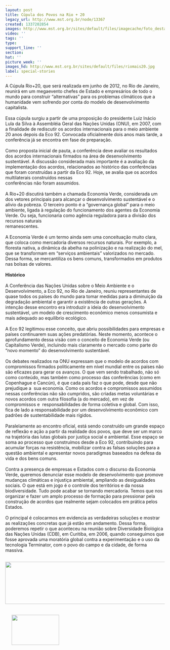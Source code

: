 ```yaml
---
layout: post
title: Cúpula dos Povos na Rio + 20
legacy_url: http://www.mst.org.br/node/13367
created: 1337202854
images: http://www.mst.org.br/sites/default/files/imagecache/foto_destaque/riomais20.jpg
video: ''
tags: ''
type: 
support_line: ''
section: 
hat: ''
picture_week: ''
images_hd: http://www.mst.org.br/sites/default/files/riomais20.jpg
label: special-stories
---
```

<p>A Cúpula Rio+20, que será realizada em junho de 2012, no Rio  de Janeiro, reunirá em um megaevento chefes de Estado e empresários de  todo o mundo para construir “alternativas” para os problemas climáticos  que a humanidade vem sofrendo por conta do modelo de desenvolvimento  capitalista. <br><br>Essa cúpula surgiu a partir de uma proposição do  presidente Luiz Inácio Lula da Silva à Assembléia Geral das Nações  Unidas (ONU), em 2007, com a finalidade de rediscutir os acordos  internacionais para o meio ambiente 20 anos depois da Eco 92. Convocada  oficialmente dois anos mais tarde, a conferência já se encontra em fase  de preparação. <br><br>Como proposta inicial de pauta, a conferência  deve avaliar os resultados dos acordos internacionais firmados na área  de desenvolvimento sustentável. A discussão considerada mais importante é  a avaliação da implementação dos acordos, relacionados ao histórico das  conferências que foram construídas a partir da Eco 92. Hoje, se avalia  que os acordos multilaterais construídos nessas<br>conferências não foram assumidos. <br><br>A  Rio+20 discutirá também a chamada Economia Verde, considerada um dos  vetores principais para alcançar o desenvolvimento sustentável e o  alívio da pobreza. O terceiro ponto é a “governança global” para o meio  ambiente, ligada à regulação do funcionamento dos agentes da Economia  Verde. Ou seja, funcionaria como agência reguladora para a divisão dos  recursos naturais <br>remanescentes. <br><br>A Economia Verde é um termo  ainda sem uma conceituação muito clara, que coloca como mercadoria  diversos recursos naturais. Por exemplo, a floresta nativa, a dinâmica  da abelha na polinização e na realização do mel, que se transformam em  “serviços ambientais” valorizados no mercado. Dessa forma, se  mercantiliza os bens comuns, transformados em produtos nas bolsas de  valores. <br><br><strong>Histórico</strong><br><br>A Conferência das Nações Unidas sobre o  Meio Ambiente e o Desenvolvimento, a Eco 92, no Rio de Janeiro, reuniu  representantes de quase todos os países do mundo para tomar medidas para  a diminuição da degradação ambiental e garantir a existência de outras  gerações. A intenção desse encontro era introduzir a ideia do  desenvolvimento sustentável, um modelo de crescimento econômico menos  consumista e mais adequado ao equilíbrio ecológico. <br><br>A Eco 92  legitimou esse conceito, que abriu possibilidades para empresas e países  continuarem suas ações predatórias. Neste momento, acontece o  aprofundamento dessa visão com o conceito de Economia Verde (ou  Capitalismo Verde), incluindo mais claramente o mercado como parte do  “novo momento” do desenvolvimento sustentável. <br><br>Os debates  realizados na ONU expressam que o modelo de acordos com compromissos  firmados politicamente em nível mundial entre os países não são eficazes  para gerar os avanços. O que vem sendo trabalhado, não só como  conteúdo, mas também como processo das conferências (como em Copenhague e  Cancún), é que cada país faz o que pode, desde que não prejudique a&nbsp;  sua economia. Como os acordos e compromissos assumidos nessas  conferências não são cumpridos, são criadas metas voluntárias e novos  acordos com outra filosofia (a do mercado), em vez de compromissos e&nbsp;  responsabilidades de forma coletiva e global. Com isso, fica de lado a  responsabilidade por um desenvolvimento econômico com padrões de  sustentabilidade mais rígidos.<br><br>Paralelamente ao encontro oficial,  está sendo construído um grande espaço de reflexão e ação a partir da  realidade dos povos, que deve ser um marco na trajetória das lutas  globais por justiça social e ambiental. Esse espaço se soma ao processo  que construímos desde a Eco 92, contribuindo para acumular forças na  resistência, mobilizar contra as falsas soluções para a questão  ambiental e apresentar novos paradigmas baseados na defesa da vida e dos  bens comuns.<br><br>Contra a presença de empresas e Estados com o  discurso da Economia Verde, queremos denunciar esse modelo de  desenvolvimento que promove mudanças climáticas e injustiça ambiental,  ampliando as desigualdades sociais. O que está em jogo é o controle dos  territórios e da nossa biodiversidade. Tudo pode acabar se tornando  mercadoria. Temos que nos organizar e fazer um amplo processo de  formação para pressionar pela construção de acordos que realmente sejam  colocados em prática pelos Estados. <br><br>O principal é colocarmos em  evidencia as verdadeiras soluções e mostrar as realizações concretas que  já estão em andamento. Dessa forma, poderemos repetir o que aconteceu  na reunião sobre Diversidade Biológica das Nações Unidas (CDB), em  Curitiba, em 2006, quando conseguimos que fosse aprovada uma moratória  global contra a experimentação e o uso da tecnologia Terminator, com o  povo do campo e da cidade, de forma massiva.</p><p><a href="http://www.mst.org.br/taxonomy/term/1084"><img src="http://www.mst.org.br/sites/default/files/noticiasnoespecia%C3%A7.jpg" alt="" align="middle"></a></p><p style="text-align: center;"><a href="http://www.mst.org.br/O-modelo-do-agronegocio-vai-sair-fortalecido-na-Rio-20"><img style="vertical-align: middle;" src="http://www.mst.org.br/sites/default/files/entrevistadurao.jpg" alt="" height="133" width="624"></a></p><p style="text-align: left;"><a href="http://www.youtube.com/channel/UCwMZ46CL2Yp_s-a8oOV539Q?feature=watch" target="_blank"><img style="float: left; margin: 20px;" src="http://www.mst.org.br/sites/default/files/youtube.png" alt="" height="95" width="150"></a></p><p>&nbsp;</p><p>&nbsp;</p><p>&nbsp;</p><p>&nbsp;</p><p>&nbsp;</p><p>&nbsp;</p><p>&nbsp;</p><p>&nbsp;</p>
